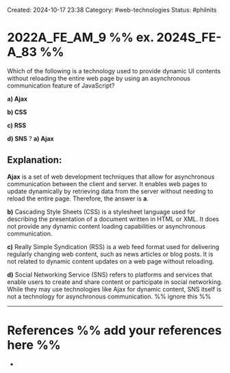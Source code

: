 Created: 2024-10-17 23:38
Category: #web-technologies
Status: #philnits


# 2022A_FE_AM_9 %% ex. 2024S_FE-A_83 %%

Which of the following is a technology used to provide dynamic UI contents without reloading the entire web page by using an asynchronous communication feature of JavaScript?

**a) Ajax**

**b) CSS**

**c) RSS**

**d) SNS**
?
**a) Ajax**
## **Explanation:**
**Ajax** is a set of web development techniques that allow for asynchronous communication between the client and server. It enables web pages to update dynamically by retrieving data from the server without needing to reload the entire page. Therefore, the answer is **a**.

**b)** Cascading Style Sheets (CSS) is a stylesheet language used for describing the presentation of a document written in HTML or XML. It does not provide any dynamic content loading capabilities or asynchronous communication.

**c)** Really Simple Syndication (RSS) is a web feed format used for delivering regularly changing web content, such as news articles or blog posts. It is not related to dynamic content updates on a web page without reloading.

**d)** Social Networking Service (SNS) refers to platforms and services that enable users to create and share content or participate in social networking. While they may use technologies like Ajax for dynamic content, SNS itself is not a technology for asynchronous communication.
%% ignore this %%

---









# References %% add your references here %%
- 